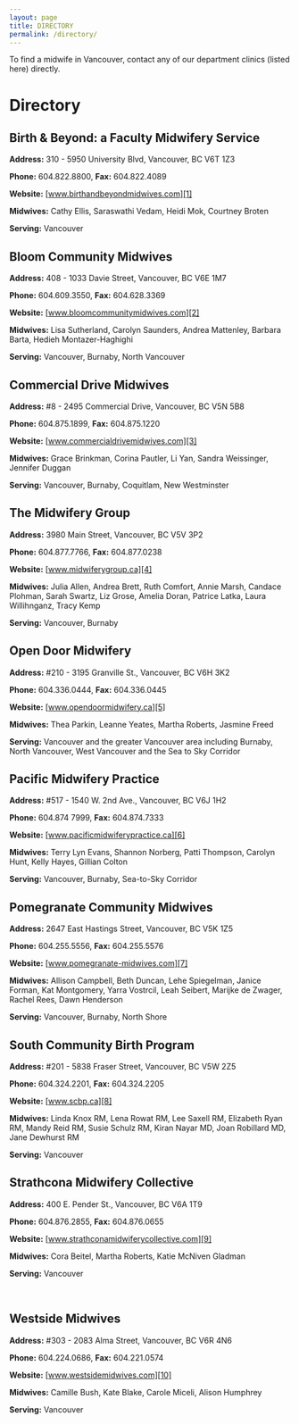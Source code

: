 ```yaml
---
layout: page
title: DIRECTORY
permalink: /directory/
---
```


<aside> 
  <span class="tofinda tk-cronos-pro">To find a</span> 
  <span class="midwifein tk-tamarillo">midwife in Vancouver,</span> 
  <span class="contactany tk-cronos-pro">contact any of our department clinics</span> 
  <span class="listedhere tk-cronos-pro">(listed here) directly.</span> 
</aside>

# Directory

## Birth &amp; Beyond: a Faculty Midwifery Service

**Address:** 310 - 5950 University Blvd, Vancouver, BC V6T 1Z3

**Phone:** 604.822.8800, **Fax:** 604.822.4089

**Website:** [www.birthandbeyondmidwives.com][1]

**Midwives:** Cathy Ellis, Saraswathi Vedam, Heidi Mok, Courtney Broten

**Serving:** Vancouver

  

## Bloom Community Midwives

**Address:** 408 - 1033 Davie Street, Vancouver, BC V6E 1M7

**Phone:** 604.609.3550, **Fax:** 604.628.3369

**Website:** [www.bloomcommunitymidwives.com][2]

**Midwives:** Lisa Sutherland, Carolyn Saunders, Andrea Mattenley, Barbara Barta, Hedieh Montazer-Haghighi

**Serving:** Vancouver, Burnaby, North Vancouver

  

## Commercial Drive Midwives

**Address:** #8 - 2495 Commercial Drive, Vancouver, BC V5N 5B8

**Phone:** 604.875.1899, **Fax:** 604.875.1220

**Website:** [www.commercialdrivemidwives.com][3]

**Midwives:** Grace Brinkman, Corina Pautler, Li Yan, Sandra Weissinger, Jennifer Duggan

**Serving:** Vancouver, Burnaby, Coquitlam, New Westminster

  

## The Midwifery Group

**Address:** 3980 Main Street, Vancouver, BC V5V 3P2

**Phone:** 604.877.7766, **Fax:** 604.877.0238

**Website:** [www.midwiferygroup.ca][4]

**Midwives:** Julia Allen, Andrea Brett, Ruth Comfort, Annie Marsh, Candace Plohman, Sarah Swartz, Liz Grose, Amelia Doran, Patrice Latka, Laura Willihnganz, Tracy Kemp

**Serving:** Vancouver, Burnaby

  

## Open Door Midwifery

**Address:** #210 - 3195 Granville St., Vancouver, BC V6H 3K2

**Phone:** 604.336.0444, **Fax:** 604.336.0445

**Website:** [www.opendoormidwifery.ca][5]

**Midwives:** Thea Parkin, Leanne Yeates, Martha Roberts, Jasmine Freed

**Serving:** Vancouver and the greater Vancouver area including Burnaby, North Vancouver, West Vancouver and the Sea to Sky Corridor

  

## Pacific Midwifery Practice

**Address:** #517 - 1540 W. 2nd Ave., Vancouver, BC V6J 1H2

**Phone:** 604.874 7999, **Fax:** 604.874.7333

**Website:** [www.pacificmidwiferypractice.ca][6]

**Midwives:** Terry Lyn Evans, Shannon Norberg, Patti Thompson, Carolyn Hunt, Kelly Hayes, Gillian Colton

**Serving:** Vancouver, Burnaby, Sea-to-Sky Corridor

  

## Pomegranate Community Midwives

**Address:** 2647 East Hastings Street, Vancouver, BC V5K 1Z5

**Phone:** 604.255.5556, **Fax:** 604.255.5576

**Website:** [www.pomegranate-midwives.com][7]

**Midwives:** Allison Campbell, Beth Duncan, Lehe Spiegelman, Janice Forman, Kat Montgomery, Yarra Vostrcil, Leah Seibert, Marijke de Zwager, Rachel Rees, Dawn Henderson

**Serving:** Vancouver, Burnaby, North Shore

  

## South Community Birth Program

**Address:** #201 - 5838 Fraser Street, Vancouver, BC V5W 2Z5

**Phone:** 604.324.2201, **Fax:** 604.324.2205

**Website:** [www.scbp.ca][8]

**Midwives:** Linda Knox RM, Lena Rowat RM, Lee Saxell RM, Elizabeth Ryan RM, Mandy Reid RM, Susie Schulz RM, Kiran Nayar MD, Joan Robillard MD, Jane Dewhurst RM

**Serving:** Vancouver

  

## Strathcona Midwifery Collective

**Address:** 400 E. Pender St., Vancouver, BC V6A 1T9

**Phone:** 604.876.2855, **Fax:** 604.876.0655

**Website:** [www.strathconamidwiferycollective.com][9]

**Midwives:** Cora Beitel, Martha Roberts, Katie McNiven Gladman

**Serving:** Vancouver

&nbsp;

## Westside Midwives

**Address:** #303 - 2083 Alma Street, Vancouver, BC V6R 4N6

**Phone:** 604.224.0686, **Fax:** 604.221.0574

**Website:** [www.westsidemidwives.com][10]

**Midwives:** Camille Bush, Kate Blake, Carole Miceli, Alison Humphrey

**Serving:** Vancouver

[1]: http://www.birthandbeyondmidwives.com
[2]: http://www.bloomcommunitymidwives.com
[3]: http://www.commercialdrivemidwives.com
[4]: http://www.midwiferygroup.ca
[5]: http://www.opendoormidwifery.ca
[6]: http://www.pacificmidwiferypractice.ca
[7]: http://www.pomegranate-midwives.com
[8]: http://www.scbp.ca
[9]: http://www.strathconamidwiferycollective.com
[10]: http://www.westsidemidwives.com
  
